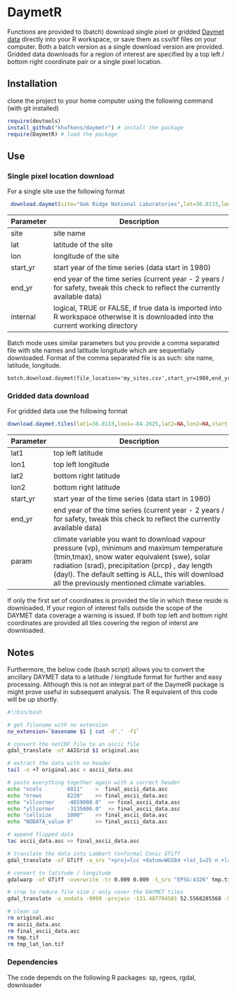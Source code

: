 # DaymetR

Functions are provided to (batch) download single pixel or gridded [Daymet data](http://daymet.ornl.gov/) directly into your R workspace, or save them as csv/tif files on your computer. Both a batch version as a single download version are provided. Gridded data downloads for a region of interest are specified by a top left / bottom right coordinate pair or a single pixel location.

## Installation

clone the project to your home computer using the following command (with git installed)

```R
require(devtools)
install_github("khufkens/daymetr") # install the package
require(DaymetR) # load the package
```

## Use

### Single pixel location download

For a single site use the following format

```R
 download.daymet(site="Oak Ridge National Laboratories",lat=36.0133,lon=-84.2625,start_yr=1980,end_yr=2010,internal=TRUE)
```

Parameter     | Description                      
------------- | ------------------------------ 	
site	      | site name
lat           | latitude of the site
lon           | longitude of the site
start_yr      | start year of the time series (data start in 1980)
end_yr        | end year of the time series (current year - 2 years / for safety, tweak this check to reflect the currently available data)
internal      | logical, TRUE or FALSE, if true data is imported into R workspace otherwise it is downloaded into the current working directory

Batch mode uses similar parameters but you provide a comma separated file with site names and latitude longitude which are sequentially downloaded. Format of the comma separated file is as such: site name, latitude, longitude.

	batch.download.daymet(file_location='my_sites.csv',start_yr=1980,end_yr=2010,internal=TRUE)


### Gridded data download

For gridded data use the following format

```R
download.daymet.tiles(lat1=36.0133,lon1=-84.2625,lat2=NA,lon2=NA,start_yr=1980,end_yr=2012,param="ALL")
```

Parameter     | Description                      
------------- | ------------------------------ 	
lat1	      | top left latitude
lon1          | top left longitude
lat2          | bottom right latitude
lon2	      | bottom right latitude
start_yr      | start year of the time series (data start in 1980)
end_yr        | end year of the time series (current year - 2 years / for safety, tweak this check to reflect the currently available data)
param         | climate variable you want to download vapour pressure (vp), minimum and maximum temperature (tmin,tmax), snow water equivalent (swe), solar radiation (srad), precipitation (prcp) , day length (dayl). The default setting is ALL, this will download all the previously mentioned climate variables.

If only the first set of coordinates is provided the tile in which these reside is downloaded. If your region of interest falls outside the scope of the DAYMET data coverage a warning is issued. If both top left and bottom right coordinates are provided all tiles covering the region of interst are downloaded.

## Notes

Furthermore, the below code (bash script) allows you to convert the ancillary DAYMET data to a latitude / longitude format for further and easy processing. Although this is not an integral part of the DaymetR package is might prove useful in subsequent analysis. The R equivalent of this code will be up shortly.

```bash
#!/bin/bash

# get filename with no extension
no_extension=`basename $1 | cut -d'.' -f1`

# convert the netCDF file to an ascii file
gdal_translate -of AAIGrid $1 original.asc

# extract the data with no header
tail -n +7 original.asc > ascii_data.asc

# paste everything together again with a correct header
echo "ncols        8011" 	>  final_ascii_data.asc
echo "nrows        8220"	>> final_ascii_data.asc
echo "xllcorner    -4659000.0" 	>> final_ascii_data.asc
echo "yllcorner    -3135000.0" 	>> final_ascii_data.asc
echo "cellsize     1000" 	>> final_ascii_data.asc
echo "NODATA_value 0"    	>> final_ascii_data.asc

# append flipped data
tac ascii_data.asc >> final_ascii_data.asc

# translate the data into Lambert Conformal Conic GTiff
gdal_translate -of GTiff -a_srs "+proj=lcc +datum=WGS84 +lat_1=25 n +lat_2=60n +lat_0=42.5n +lon_0=100w" final_ascii_data.asc tmp.tif

# convert to latitude / longitude
gdalwarp -of GTiff -overwrite -tr 0.009 0.009 -t_srs "EPSG:4326" tmp.tif tmp_lat_lon.tif

# crop to reduce file size / only cover the DAYMET tiles
gdal_translate -a_nodata -9999 -projwin -131.487784581 52.5568285568 -51.8801911189 13.9151864748 tmp_lat_lon.tif $no_extension.tif

# clean up
rm original.asc
rm ascii_data.asc
rm final_ascii_data.asc
rm tmp.tif
rm tmp_lat_lon.tif
```

### Dependencies

The code depends on the following R packages: sp, rgeos, rgdal, downloader
